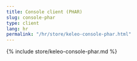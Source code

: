 ```yaml
---
title: Console client (PHAR)
slug: console-phar
type: client
lang: hr
permalink: "/hr/store/keleo-console-phar.html"
---
```


{% include store/keleo-console-phar.md %}
